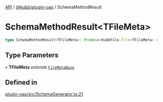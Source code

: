 [API](../../../packages.md) / [@kubb/plugin-oas](../index.md) / SchemaMethodResult

# SchemaMethodResult\<TFileMeta\>

```ts
type SchemaMethodResult<TFileMeta>: Promise<KubbFile.File<TFileMeta> | KubbFile.File<TFileMeta>[] | null>;
```

## Type Parameters

• **TFileMeta** *extends* [`FileMetaBase`](../../core/type-aliases/FileMetaBase.md)

## Defined in

[plugin-oas/src/SchemaGenerator.ts:21](https://github.com/kubb-project/kubb/blob/dcebbafbee668a7722775212bce85eec29e39573/packages/plugin-oas/src/SchemaGenerator.ts#L21)

